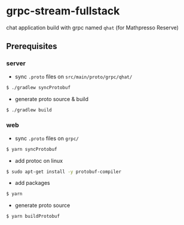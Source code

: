 # grpc-stream-fullstack

chat application build with grpc named `qhat` (for Mathpresso Reserve)

## Prerequisites
### server
* sync `.proto` files on `src/main/proto/grpc/qhat/`

```bash
$ ./gradlew syncProtobuf
```

* generate proto source & build

```bash
$ ./gradlew build
```

### web
* sync `.proto` files on `grpc/`

```bash
$ yarn syncProtobuf
```

* add protoc on linux

```bash
$ sudo apt-get install -y protobuf-compiler
```

* add packages

```bash
$ yarn
```

* generate proto source

```bash
$ yarn buildProtobuf
```
